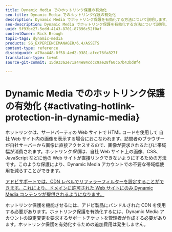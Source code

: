 ```yaml
---
title: Dynamic Media でのホットリンク保護の有効化
seo-title: Dynamic Media でのホットリンク保護の有効化
description: Dynamic Media でホットリンク保護を有効化する方法について説明します。
seo-description: Dynamic Media でホットリンク保護を有効化する方法について説明します。
uuid: 5f93bc27-5edd-4143-8701-87896c52f0af
contentOwner: Rick Brough
topic-tags: dynamic-media
products: SG_EXPERIENCEMANAGER/6.4/ASSETS
content-type: reference
discoiquuid: a70aa448-0f58-4ed2-9381-afcc76fa827f
translation-type: tm+mt
source-git-commit: 15d933a2e71a44e84cdcc9ae28f60c67b43bd8f4

---
```



# Dynamic Media でのホットリンク保護の有効化 {#activating-hotlink-protection-in-dynamic-media}

ホットリンクは、サードパーティの Web サイトで HTML コードを使用して 自社 Web サイト内の画像を表示する場合におこなわれます。訪問者のブラウザーが自社サーバーから画像に直接アクセスするので、画像が要求されるたびに帯域幅が消費されます。ホットリンク&#x200B;*保護*&#x200B;は、自社 Web サイト上の画像、CSS、JavaScript などに他の Web サイトが直接リンクできないようにするための方法です。このような保護により、Dynamic Media アカウントでの不要な帯域幅使用を減らすことができます。

[アドビサポートでは、CDN レベルでリファラーフィルターを設定することができます。これにより、ドメインに許可された Web サイトにのみ Dynamic Media コンテンツが提供されるようになります。](https://helpx.adobe.com/support.html)

ホットリンク保護を機能させるには、アドビ製品にバンドルされた CDN を使用する必要があります。ホットリンク保護を有効化するには、Dynamic Media アカウントの設定変更を要求するサポートチケットを管理者が作成する必要があります。ホットリンク保護を有効化するための追加費用は発生しません。

